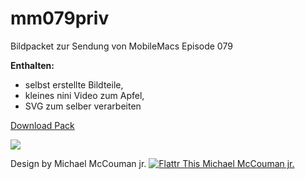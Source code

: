 mm079priv
=========

Bildpacket zur Sendung von MobileMacs Episode 079

**Enthalten:** 
- selbst erstellte Bildteile, 
- kleines nini Video zum Apfel, 
- SVG zum selber verarbeiten

<a href="https://github.com/McCouman/mm079priv/blob/master/all-MM097-pack.rar?raw=true">Download Pack</a>

<img src="https://raw.github.com/McCouman/mm079priv/master/Fertig.png" />

Design by Michael McCouman jr.
<a href="https://flattr.com/profile/mccouman"><img src="https://a248.e.akamai.net/camo.github.com/739a757846f69c1cc10163619eec008e871b591b/687474703a2f2f6170692e666c617474722e636f6d2f627574746f6e2f666c617474722d62616467652d6c617267652e706e67" alt="Flattr This" title="Flattr This" style="max-width:100%;"> Michael McCouman jr.</a> 
